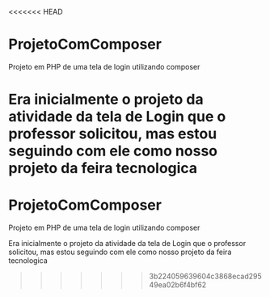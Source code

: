 <<<<<<< HEAD
# ProjetoComComposer
 Projeto em PHP de uma tela de login utilizando composer 

 Era inicialmente o projeto da atividade da tela de Login que o professor solicitou, mas estou seguindo com ele como nosso projeto da feira tecnologica
=======
# ProjetoComComposer
 Projeto em PHP de uma tela de login utilizando composer 

 Era inicialmente o projeto da atividade da tela de Login que o professor solicitou, mas estou seguindo com ele como nosso projeto da feira tecnologica
>>>>>>> 3b224059639604c3868ecad29549ea02b6f4bf62
